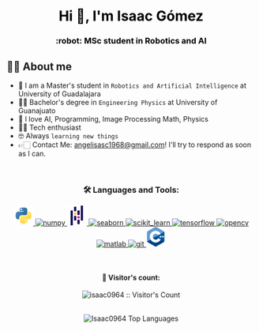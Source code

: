 <h1 align="center" style="color: black;">Hi 👋, I'm Isaac Gómez </h1>
<h3 align="center" style="color: black;"> :robot: MSc student in Robotics and AI </h3>

## :sassy_man:  About me
- :school: I am a Master's student in `Robotics and Artificial Intelligence` at University of Guadalajara
- :man_student: Bachelor's degree in `Engineering Physics` at University of Guanajuato
- :thinking: I love AI, Programming, Image Processing Math, Physics
- :man_technologist: Tech enthusiast
- :nerd_face: Always `learning new things`
- 👉🏻 Contact Me: angelisasc1968@gmail.com! I'll try to respond as soon as I can.

<br>

<h3 align="center"> 🛠️ Languages and Tools:</h3>
<p align="center"><a href="https://www.python.org" target="_blank" rel="noreferrer"> <img src="https://raw.githubusercontent.com/devicons/devicon/master/icons/python/python-original.svg" alt="python" width="40" height="40"/> </a> <a href="https://numpy.org" target="_blank" rel="noreferrer"> <img src="https://raw.githubusercontent.com/get-icon/geticon/fc0f660daee147afb4a56c64e12bde6486b73e39/icons/numpy-icon.svg" alt="numpy" width="40" height="40"/> </a> <a href="https://pandas.pydata.org/" target="_blank" rel="noreferrer"> <img src="https://raw.githubusercontent.com/devicons/devicon/2ae2a900d2f041da66e950e4d48052658d850630/icons/pandas/pandas-original.svg" alt="pandas" width="40" height="40"/> </a> <a href="https://seaborn.pydata.org/" target="_blank" rel="noreferrer"> <img src="https://seaborn.pydata.org/_images/logo-mark-lightbg.svg" alt="seaborn" width="40" height="40"/> </a> <a href="https://scikit-learn.org/" target="_blank" rel="noreferrer"> <img src="https://upload.wikimedia.org/wikipedia/commons/0/05/Scikit_learn_logo_small.svg" alt="scikit_learn" width="40" height="40"/> </a> <a href="https://www.tensorflow.org" target="_blank" rel="noreferrer"> <img src="https://www.vectorlogo.zone/logos/tensorflow/tensorflow-icon.svg" alt="tensorflow" width="40" height="40"/> <a href="https://opencv.org" target="_blank" rel="noreferrer"> <img src="https://www.vectorlogo.zone/logos/opencv/opencv-icon.svg" alt="opencv" width="40" height="40"/> </a> <a href="https://www.mathworks.com/" target="_blank" rel="noreferrer"> <img src="https://upload.wikimedia.org/wikipedia/commons/2/21/Matlab_Logo.png" alt="matlab" width="40" height="40"/> </a> <a href="https://git-scm.com" target="_blank" rel="noreferrer"> <img src="https://git-scm.com/images/logos/downloads/Git-Icon-1788C.png" alt="git" width="40" height="40"/> </a> <a href="https://www.w3schools.com/cpp/" target="_blank" rel="noreferrer"> <img src="https://raw.githubusercontent.com/devicons/devicon/master/icons/cplusplus/cplusplus-original.svg" alt="cplusplus" width="40" height="40"/></a> </p>

<br />

<h4 align="center">👀 Visitor's count:</h4>
<p align="center"><img src="https://profile-counter.glitch.me/{isaac0964}/count.svg" alt="isaac0964 :: Visitor's Count" /></p>
<br />

<div align="center">
<img src="https://github-readme-stats.vercel.app/api/top-langs/?username=isaac0964&theme=tokyonight&layout=compact" alt="Isaac0964 Top Languages"/>
<br />
</div>


